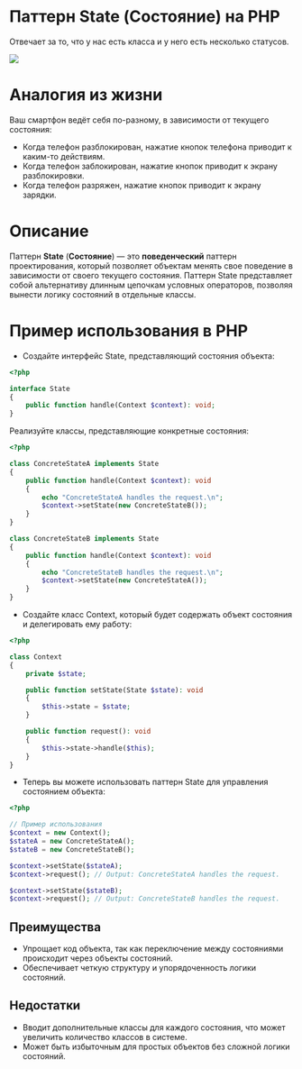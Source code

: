 # Паттерн State (Состояние) на PHP

Отвечает за то, что у нас есть класса и у него есть несколько статусов.

![](https://refactoring.guru/images/patterns/content/state/state-ru.png)


# Аналогия из жизни

Ваш смартфон ведёт себя по-разному, в зависимости от текущего состояния:

* Когда телефон разблокирован, нажатие кнопок телефона приводит к каким-то действиям.
* Когда телефон заблокирован, нажатие кнопок приводит к экрану разблокировки.
* Когда телефон разряжен, нажатие кнопок приводит к экрану зарядки.


# Описание

Паттерн **State** (**Состояние**) — это **поведенческий** паттерн проектирования, который позволяет объектам менять свое поведение в зависимости от своего текущего состояния. Паттерн State представляет собой альтернативу длинным цепочкам условных операторов, позволяя вынести логику состояний в отдельные классы.

# Пример использования в PHP

* Создайте интерфейс State, представляющий состояния объекта:
```php
<?php

interface State
{
    public function handle(Context $context): void;
}
```

Реализуйте классы, представляющие конкретные состояния:
```php
<?php

class ConcreteStateA implements State
{
    public function handle(Context $context): void
    {
        echo "ConcreteStateA handles the request.\n";
        $context->setState(new ConcreteStateB());
    }
}

class ConcreteStateB implements State
{
    public function handle(Context $context): void
    {
        echo "ConcreteStateB handles the request.\n";
        $context->setState(new ConcreteStateA());
    }
}
```

* Создайте класс Context, который будет содержать объект состояния и делегировать ему работу:
```php
<?php

class Context
{
    private $state;

    public function setState(State $state): void
    {
        $this->state = $state;
    }

    public function request(): void
    {
        $this->state->handle($this);
    }
}
```

* Теперь вы можете использовать паттерн State для управления состоянием объекта:
```php
<?php

// Пример использования
$context = new Context();
$stateA = new ConcreteStateA();
$stateB = new ConcreteStateB();

$context->setState($stateA);
$context->request(); // Output: ConcreteStateA handles the request.

$context->setState($stateB);
$context->request(); // Output: ConcreteStateB handles the request.
```

## Преимущества

* Упрощает код объекта, так как переключение между состояниями происходит через объекты состояний.
* Обеспечивает четкую структуру и упорядоченность логики состояний.

## Недостатки

* Вводит дополнительные классы для каждого состояния, что может увеличить количество классов в системе.
* Может быть избыточным для простых объектов без сложной логики состояний.